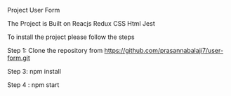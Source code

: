 
Project User Form

The Project is Built on Reacjs Redux CSS Html Jest

To install the project please follow the steps

Step 1: Clone the repository from https://github.com/prasannabalaji7/user-form.git

Step 3: npm install 

Step 4 : npm start
